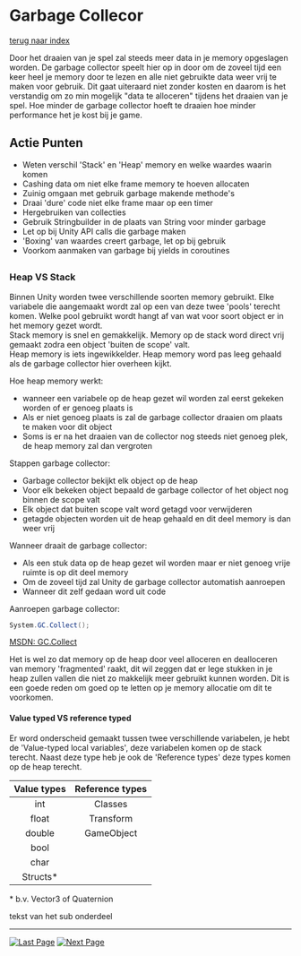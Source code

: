 # Garbage Collecor
[terug naar index](/Index.md)  

Door het draaien van je spel zal steeds meer data in je memory opgeslagen worden. De garbage collector speelt hier op in door om de zoveel tijd een keer heel 
je memory door te lezen en alle niet gebruikte data weer vrij te maken voor gebruik. Dit gaat uiteraard niet zonder kosten en daarom is het verstandig om 
zo min mogelijk "data te alloceren" tijdens het draaien van je spel. Hoe minder de garbage collector hoeft te draaien hoe minder performance het je kost bij je game.  

## Actie Punten
* Weten verschil 'Stack' en 'Heap' memory en welke waardes waarin komen
* Cashing data om niet elke frame memory te hoeven allocaten
* Zuinig omgaan met gebruik garbage makende methode's
* Draai 'dure' code niet elke frame maar op een timer
* Hergebruiken van collecties
* Gebruik Stringbuilder in de plaats van String voor minder garbage
* Let op bij Unity API calls die garbage maken
* 'Boxing' van waardes creert garbage, let op bij gebruik
* Voorkom aanmaken van garbage bij yields in coroutines
##  

### Heap VS Stack 

Binnen Unity worden twee verschillende soorten memory gebruikt. Elke variabele die aangemaakt wordt zal op een van deze twee 'pools' terecht komen. Welke pool 
gebruikt wordt hangt af van wat voor soort object er in het memory gezet wordt.  
Stack memory is snel en gemakkelijk. Memory op de stack word direct vrij gemaakt zodra een object 'buiten de scope' valt.  
Heap memory is iets ingewikkelder. Heap memory word pas leeg gehaald als de garbage collector hier overheen kijkt.  

Hoe heap memory werkt:
* wanneer een variabele op de heap gezet wil worden zal eerst gekeken worden of er genoeg plaats is
* Als er niet genoeg plaats is zal de garbage collector draaien om plaats te maken voor dit object
* Soms is er na het draaien van de collector nog steeds niet genoeg plek, de heap memory zal dan vergroten

Stappen garbage collector:
* Garbage collector bekijkt elk object op de heap
* Voor elk bekeken object bepaald de garbage collector of het object nog binnen de scope valt
* Elk object dat buiten scope valt word getagd voor verwijderen
* getagde objecten worden uit de heap gehaald en dit deel memory is dan weer vrij

Wanneer draait de garbage collector:
* Als een stuk data op de heap gezet wil worden maar er niet genoeg vrije ruimte is op dit deel memory
* Om de zoveel tijd zal Unity de garbage collector automatish aanroepen
* Wanneer dit zelf gedaan word uit code

Aanroepen garbage collector:
```c#
System.GC.Collect();
```
[MSDN: GC.Collect](https://msdn.microsoft.com/en-us/library/xe0c2357(v=vs.110).aspx)

Het is wel zo dat memory op de heap door veel alloceren en dealloceren van memory 'fragmented' raakt, dit wil zeggen dat er lege stukken in je heap zullen vallen 
die niet zo makkelijk meer gebruikt kunnen worden. Dit is een goede reden om goed op te letten op je memory allocatie om dit te voorkomen.


#### Value typed VS reference typed

Er word onderscheid gemaakt tussen twee verschillende variabelen, je hebt de 'Value-typed local variables', deze variabelen komen op de stack terecht. Naast deze 
type heb je ook de 'Reference types' deze types komen op de heap terecht. 


|Value types|Reference types|
|:--:|:--:|
|int|Classes|
|float|Transform|
|double|GameObject|
|bool||
|char||
|Structs*||

<div>
* b.v. Vector3 of Quaternion
</div>  
  
tekst van het sub onderdeel


---
[![Last Page](https://i.imgur.com/Wr11iwl.png)](/Index.md) [![Next Page](https://i.imgur.com/nHLTAf1.png)](/Index.md)